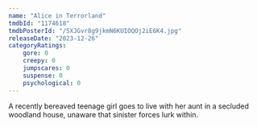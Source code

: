 ```yaml
---
name: "Alice in Terrorland"
tmdbId: "1174618"
tmdbPosterId: "/5XJGvr8g9jkmN6KUIOQOj2iE6K4.jpg"
releaseDate: "2023-12-26"
categoryRatings:
    gore: 0
    creepy: 0
    jumpscares: 0
    suspense: 0
    psychological: 0
---
```

A recently bereaved teenage girl goes to live with her aunt in a secluded woodland house, unaware that sinister forces lurk within.
